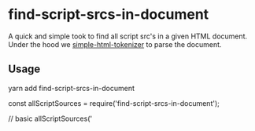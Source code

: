 # find-script-srcs-in-document

A quick and simple took to find all script src's in a given HTML document.
Under the hood we [simple-html-tokenizer](https://github.com/tildeio/simple-html-tokenizer) to parse the document.

## Usage

yarn add find-script-srcs-in-document

const allScriptSources = require('find-script-srcs-in-document');

// basic
allScriptSources('<html><script src="foo"></scripts>') === ['foo'];

// with the ability to ignore on a specific attribute
allScriptSources('<html><script src="foo" data-ignore-me></scripts>', allScriptSources.ignoreWithAttribute('data-ignore-me')) === [];

// advanced
allScriptSources('<html><script src="foo" data-ignore-me></scripts>', scriptToken => {
  const {
    type,       // string type (StartTag)
    tagName,    // string tagName (script)
    attributes, // array of attributes
    selfClosing // boolean
  } = scriptToken;

  return attributes.find(attribute => attribute[0] === 'data-ingore-me')
})) === [];
